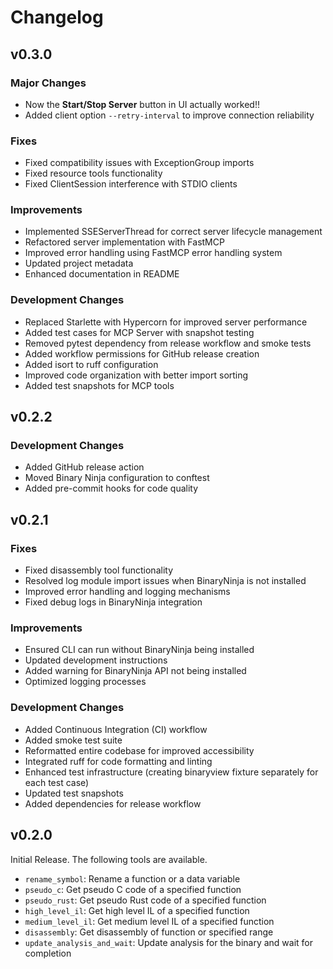 # Changelog

## v0.3.0

### Major Changes

- Now the **Start/Stop Server** button in UI actually worked!!
- Added client option `--retry-interval` to improve connection reliability

### Fixes

- Fixed compatibility issues with ExceptionGroup imports
- Fixed resource tools functionality
- Fixed ClientSession interference with STDIO clients

### Improvements

- Implemented SSEServerThread for correct server lifecycle management
- Refactored server implementation with FastMCP
- Improved error handling using FastMCP error handling system
- Updated project metadata
- Enhanced documentation in README

### Development Changes

- Replaced Starlette with Hypercorn for improved server performance
- Added test cases for MCP Server with snapshot testing
- Removed pytest dependency from release workflow and smoke tests
- Added workflow permissions for GitHub release creation
- Added isort to ruff configuration
- Improved code organization with better import sorting
- Added test snapshots for MCP tools

## v0.2.2

### Development Changes

- Added GitHub release action
- Moved Binary Ninja configuration to conftest
- Added pre-commit hooks for code quality

## v0.2.1

### Fixes

- Fixed disassembly tool functionality
- Resolved log module import issues when BinaryNinja is not installed
- Improved error handling and logging mechanisms
- Fixed debug logs in BinaryNinja integration

### Improvements

- Ensured CLI can run without BinaryNinja being installed
- Updated development instructions
- Added warning for BinaryNinja API not being installed
- Optimized logging processes

### Development Changes

- Added Continuous Integration (CI) workflow
- Added smoke test suite
- Reformatted entire codebase for improved accessibility
- Integrated ruff for code formatting and linting
- Enhanced test infrastructure (creating binaryview fixture separately for each
  test case)
- Updated test snapshots
- Added dependencies for release workflow

## v0.2.0

Initial Release. The following tools are available.

- `rename_symbol`: Rename a function or a data variable
- `pseudo_c`: Get pseudo C code of a specified function
- `pseudo_rust`: Get pseudo Rust code of a specified function
- `high_level_il`: Get high level IL of a specified function
- `medium_level_il`: Get medium level IL of a specified function
- `disassembly`: Get disassembly of function or specified range
- `update_analysis_and_wait`: Update analysis for the binary and wait for
  completion
